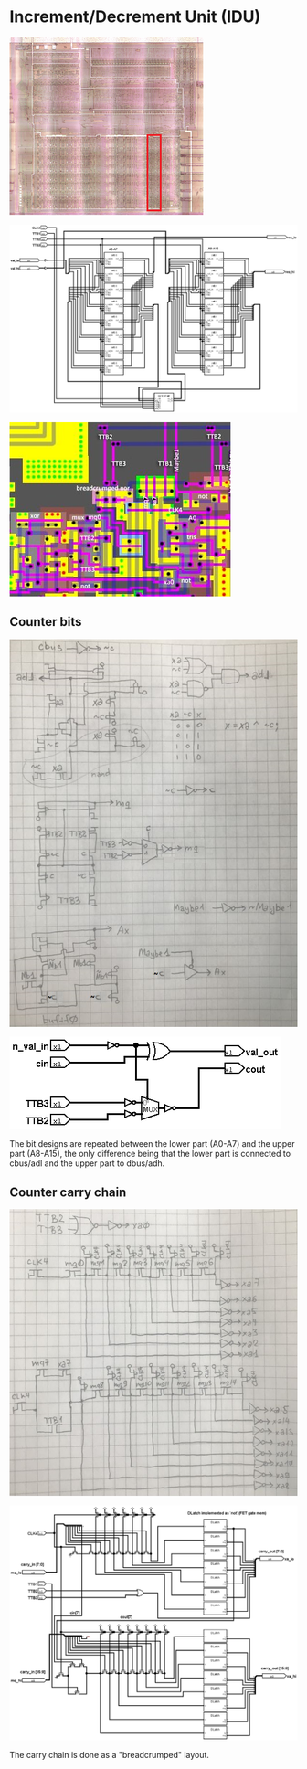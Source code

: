 # Increment/Decrement Unit (IDU)

![locator_idu](/imgstore/locator_idu.png)

![IncDec](/logisim/IncDec.png)

![cntbit](/imgstore/modules/cntbit.jpg)

## Counter bits

![cntbit_tran](/imgstore/modules/cntbit_tran.jpg)

![IncDec_cntbit](/logisim/IncDec_cntbit.png)

The bit designs are repeated between the lower part (A0-A7) and the upper part (A8-A15), the only difference being that the lower part is connected to cbus/adl and the upper part to dbus/adh.

## Counter carry chain

![cntbit_carry_chain](/imgstore/modules/cntbit_carry_chain.jpg)

![IncDec_carry_chain](/logisim/IncDec_carry_chain.png)

The carry chain is done as a "breadcrumped" layout.
